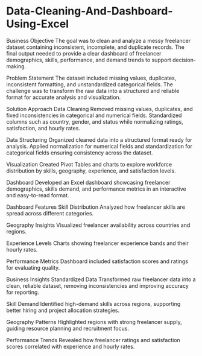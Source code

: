 # Data-Cleaning-And-Dashboard-Using-Excel

Business Objective
The goal was to clean and analyze a messy freelancer dataset containing inconsistent, incomplete, and duplicate records. The final output needed to provide a clear dashboard of freelancer demographics, skills, performance, and demand trends to support decision-making.

Problem Statement
The dataset included missing values, duplicates, inconsistent formatting, and unstandardized categorical fields. The challenge was to transform the raw data into a structured and reliable format for accurate analysis and visualization.

Solution Approach
Data Cleaning
Removed missing values, duplicates, and fixed inconsistencies in categorical and numerical fields. Standardized columns such as country, gender, and status while normalizing ratings, satisfaction, and hourly rates.

Data Structuring
Organized cleaned data into a structured format ready for analysis. Applied normalization for numerical fields and standardization for categorical fields ensuring consistency across the dataset.

Visualization
Created Pivot Tables and charts to explore workforce distribution by skills, geography, experience, and satisfaction levels.

Dashboard
Developed an Excel dashboard showcasing freelancer demographics, skills demand, and performance metrics in an interactive and easy-to-read format.

Dashboard Features
Skill Distribution
Analyzed how freelancer skills are spread across different categories.

Geography Insights
Visualized freelancer availability across countries and regions.

Experience Levels
Charts showing freelancer experience bands and their hourly rates.

Performance Metrics
Dashboard included satisfaction scores and ratings for evaluating quality.

Business Insights
Standardized Data
Transformed raw freelancer data into a clean, reliable dataset, removing inconsistencies and improving accuracy for reporting.

Skill Demand
Identified high-demand skills across regions, supporting better hiring and project allocation strategies.

Geography Patterns
Highlighted regions with strong freelancer supply, guiding resource planning and recruitment focus.

Performance Trends
Revealed how freelancer ratings and satisfaction scores correlated with experience and hourly rates.
